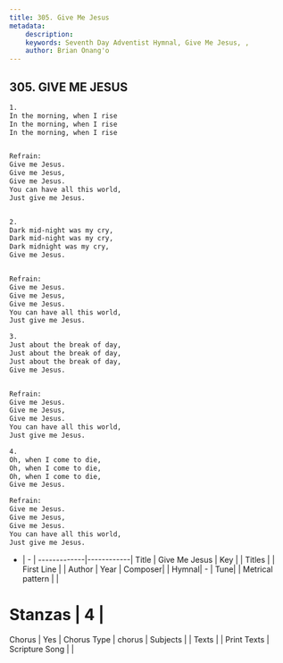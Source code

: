```yaml
---
title: 305. Give Me Jesus
metadata:
    description: 
    keywords: Seventh Day Adventist Hymnal, Give Me Jesus, , 
    author: Brian Onang'o
---
```



## 305. GIVE ME JESUS

```txt
1.
In the morning, when I rise
In the morning, when I rise
In the morning, when I rise


Refrain:
Give me Jesus.
Give me Jesus,
Give me Jesus.
You can have all this world,
Just give me Jesus.


2.
Dark mid-night was my cry,
Dark mid-night was my cry,
Dark midnight was my cry,
Give me Jesus.


Refrain:
Give me Jesus.
Give me Jesus,
Give me Jesus.
You can have all this world,
Just give me Jesus.

3.
Just about the break of day,
Just about the break of day,
Just about the break of day,
Give me Jesus.


Refrain:
Give me Jesus.
Give me Jesus,
Give me Jesus.
You can have all this world,
Just give me Jesus.

4.
Oh, when I come to die,
Oh, when I come to die,
Oh, when I come to die,
Give me Jesus.

Refrain:
Give me Jesus.
Give me Jesus,
Give me Jesus.
You can have all this world,
Just give me Jesus.

```

- |   -  |
-------------|------------|
Title | Give Me Jesus |
Key |  |
Titles |  |
First Line |  |
Author | 
Year | 
Composer|  |
Hymnal|  - |
Tune|  |
Metrical pattern | |
# Stanzas | 4 |
Chorus | Yes |
Chorus Type | chorus |
Subjects |  |
Texts |  |
Print Texts | 
Scripture Song |  |
  
